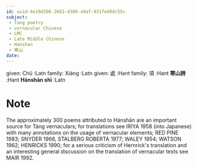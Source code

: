 ```yaml
---
id: uuid-4e19d386-2663-4306-a9af-931fed9dc55c
subject: 
 - Tang poetry
 - vernacular Chinese
 - LMC
 - Late Middle Chinese
 - Hanshan
 - 寒山
date: 
---
```


given: Chǔ :Latn
family: Xiàng :Latn
given: 處 :Hant
family: 項 :Hant
**寒山詩** :Hant
**Hánshān shī** :Latn
# Note
The approximately 300 poems attributed to Hánshān are an important source for Táng vernaculars; for translations see IRIYA 1958 (into Japanese) with many annotations on the usage of vernacular elements; RED PINE 1983; SNYDER 1966, STALBERG ROBERTA 1977; WALEY 1954; WATSON 1962; HENRICKS 1990; for a serious criticism of Hernrick's translation and an interesting general discussion on the translation of vernacular texts see MAIR 1992.
